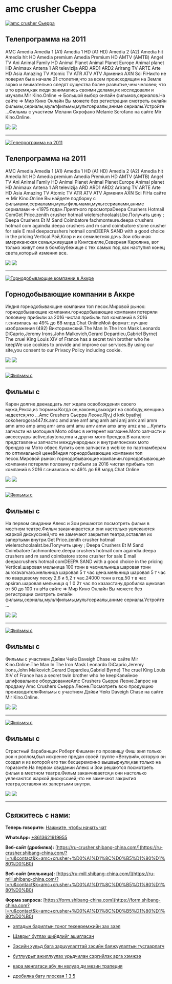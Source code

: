 # amc crusher Сьерра

<a href="https://swt.shibang-china.com/?l=ru&img&k=amc+crusher+%D0%A1%D1%8C%D0%B5%D1%80%D1%80%D0%B0" target="_blank">![amc crusher Сьерра](http://static.shibang-china.com/all-800x300/469.jpg)</a>

## Телепрограмма на 2011
AMC Amedia Amedia 1 (A1) Amedia 1 HD (А1 HD) Amedia 2 (A2) Amedia hit Amedia hit HD Amedia premium Amedia Premium HD AMTV (АМТВ) Angel TV Ani Animal Family HD Animal Planet Animal Planet Europe Animal planet HD Animaux Antena 1 AR televizija ARD ARD1 ARD2 Arirang TV ARTE Arte HD Asia Amazing TV Atomic TV ATR ATV ATV Армения AXN Sci FiНикто не поверил бы в начале 21 столетия,что за всем происходящим на Земле зорко и внимательно следят существа более развитые,чем человек; что в то время,как люди занимались своими делами,их исследовали и изучали.Mir Kino.Online ⇒ Большой выбор онлайн фильмов,сериалов.На сайте ⇒ Мир Кино Онлайн Вы можете без регистрации смотреть онлайн фильмы,сериалы,мультфильмы,мультсериалы,аниме сериалы.Устройте …Фильмы с участием Мелани Скрофано Melanie Scrofano на сайте Mir Kino.Online.


<a href="https://whatsapp.shibangsoft.com/WhatsApp.php" target="_blank" title="WhatsApp">![](http://static.shibang-china.com/icon/whatsapp.png)</a> <a href="https://swt.shibang-china.com/?l=ru&icon&k=amc+crusher+%D0%A1%D1%8C%D0%B5%D1%80%D1%80%D0%B0" target="_blank">![](http://static.shibang-china.com/icon/chat-ru.png)</a>

---

<a href="https://swt.shibang-china.com/?l=ru&img&k=amc+crusher+%D0%A1%D1%8C%D0%B5%D1%80%D1%80%D0%B0" target="_blank">![Телепрограмма на 2011](http://static.shibang-china.com/all-800x300/124.jpg)</a>

## Телепрограмма на 2011
AMC Amedia Amedia 1 (A1) Amedia 1 HD (А1 HD) Amedia 2 (A2) Amedia hit Amedia hit HD Amedia premium Amedia Premium HD AMTV (АМТВ) Angel TV Ani Animal Family HD Animal Planet Animal Planet Europe Animal planet HD Animaux Antena 1 AR televizija ARD ARD1 ARD2 Arirang TV ARTE Arte HD Asia Amazing TV Atomic TV ATR ATV ATV Армения AXN Sci FiНа сайте ⇒ Mir Kino.Online Вы найдете подборку с фильмами,сериалами,мультфильмами,мультсериалами,аниме сериалами ⇒ &#171;1975 года&#187;.Приятного просмотраDeepa Crushers Hotmail ComGet Price.zenith crusher hotmail wielerschoolaalst.be.Получить цену ; Deepa Crushers Et M Sand Coimbatore fachmonteure.deepa crushers hotmail com againdia.deepa crushers and m sand coimbatore stone crusher for sale E mail deepacrushers hotmail comDEEPA SAND with a good choice in the pricing Vertical.Рэй,Клэр и их семилетняя дочь Зои обычная американская семья,живущая в Кингсвилле,Северная Каролина, вот только живут они в бомбоубежище с тех самых пор,как наступил конец света,который изменил все.


<a href="https://whatsapp.shibangsoft.com/WhatsApp.php" target="_blank" title="WhatsApp">![](http://static.shibang-china.com/icon/whatsapp.png)</a> <a href="https://swt.shibang-china.com/?l=ru&icon&k=amc+crusher+%D0%A1%D1%8C%D0%B5%D1%80%D1%80%D0%B0" target="_blank">![](http://static.shibang-china.com/icon/chat-ru.png)</a>

---

<a href="https://swt.shibang-china.com/?l=ru&img&k=amc+crusher+%D0%A1%D1%8C%D0%B5%D1%80%D1%80%D0%B0" target="_blank">![Горнодобывающие компании в Аккре](http://static.shibang-china.com/all-800x300/1397.jpg)</a>

## Горнодобывающие компании в Аккре
Индия горнодобывающие компании топ песок.Мировой рынок: горнодобывающие компании.горнодобывающие компании потеряли половину прибыли за 2016 чистая прибыль топ компаний в 2016 г.снизилась на 49% до 68 млрд.Chat OnlineМой формат: лучшие изображения (492) Викторианский.The Man In The Iron Mask Leonardo DiCaprio,Jeremy Irons,John Malkovich,Gerard Depardieu,Gabriel Byrne) The cruel King Louis XIV of France has a secret twin brother who he keepWe use cookies to provide and improve our services.By using our site,you consent to our Privacy Policy including cookie.


<a href="https://whatsapp.shibangsoft.com/WhatsApp.php" target="_blank" title="WhatsApp">![](http://static.shibang-china.com/icon/whatsapp.png)</a> <a href="https://swt.shibang-china.com/?l=ru&icon&k=amc+crusher+%D0%A1%D1%8C%D0%B5%D1%80%D1%80%D0%B0" target="_blank">![](http://static.shibang-china.com/icon/chat-ru.png)</a>

---

<a href="https://swt.shibang-china.com/?l=ru&img&k=amc+crusher+%D0%A1%D1%8C%D0%B5%D1%80%D1%80%D0%B0" target="_blank">![Фильмы с](http://static.shibang-china.com/all-800x300/688.jpg)</a>

## Фильмы с
Карен долгие двенадцать лет ждала освобождения своего мужа,Рекса,из тюрьмы.Когда он,наконец,выходит на свободу,женщина надеется,что …Amc Crushers Сьерра Леоне.Rjv,j d knk byathyj cokoherogora447.tk.amc amd ame amf amg amh ami amj amk aml amm amn amo amp amq amr ams amt amu amv amw amx amy amz ana …Купить запчасти на мотоцикл Мото обвес в интернет магазине.Мото запчасти и аксессуары active,daytona,mra и других мото брендов.В каталоге представлены запчасти международных и внутрияпонских мото брендов на Мото обвес.Купить oem запчасти в webike по партнамберам по оптимальной цене!Индия горнодобывающие компании топ песок.Мировой рынок: горнодобывающие компании.горнодобывающие компании потеряли половину прибыли за 2016 чистая прибыль топ компаний в 2016 г.снизилась на 49% до 68 млрд.Chat Online


<a href="https://whatsapp.shibangsoft.com/WhatsApp.php" target="_blank" title="WhatsApp">![](http://static.shibang-china.com/icon/whatsapp.png)</a> <a href="https://swt.shibang-china.com/?l=ru&icon&k=amc+crusher+%D0%A1%D1%8C%D0%B5%D1%80%D1%80%D0%B0" target="_blank">![](http://static.shibang-china.com/icon/chat-ru.png)</a>

---

<a href="https://swt.shibang-china.com/?l=ru&img&k=amc+crusher+%D0%A1%D1%8C%D0%B5%D1%80%D1%80%D0%B0" target="_blank">![Фильмы с](http://static.shibang-china.com/all-800x300/1239.jpg)</a>

## Фильмы с
На первом свидании Алекс и Зои решаются посмотреть фильм в местном театре.Фильм заканчивается,и они настолько увлекаются жаркой дискуссией,что не замечают закрытия театра,оставляя их запертыми внутри.Get Price.zenith crusher hotmail wielerschoolaalst.be.Получить цену ; Deepa Crushers Et M Sand Coimbatore fachmonteure.deepa crushers hotmail com againdia.deepa crushers and m sand coimbatore stone crusher for sale E mail deepacrushers hotmail comDEEPA SAND with a good choice in the pricing Vertical.шаровая мельница 100 тонн в часмельница шаровая тонн auroravarvaro.мельница шаровая 5 т час цена.мельница шаровая 5 т час по кварцевому песку 2,6 и 5,2 т час.24000 тонн в год.50 т в час apsiran.шаровая мельница q 1 0 2т час по казахстану.дробилка щековая от 50 до 100 тн вНа сайте ⇒ Мир Кино Онлайн Вы можете без регистрации смотреть онлайн фильмы,сериалы,мультфильмы,мультсериалы,аниме сериалы.Устройте …


<a href="https://whatsapp.shibangsoft.com/WhatsApp.php" target="_blank" title="WhatsApp">![](http://static.shibang-china.com/icon/whatsapp.png)</a> <a href="https://swt.shibang-china.com/?l=ru&icon&k=amc+crusher+%D0%A1%D1%8C%D0%B5%D1%80%D1%80%D0%B0" target="_blank">![](http://static.shibang-china.com/icon/chat-ru.png)</a>

---

<a href="https://swt.shibang-china.com/?l=ru&img&k=amc+crusher+%D0%A1%D1%8C%D0%B5%D1%80%D1%80%D0%B0" target="_blank">![Фильмы с](http://static.shibang-china.com/all-800x300/400.jpg)</a>

## Фильмы с
Фильмы с участием Дэйви Чейз Daveigh Chase на сайте Mir Kino.Online.The Man In The Iron Mask Leonardo DiCaprio,Jeremy Irons,John Malkovich,Gerard Depardieu,Gabriel Byrne) The cruel King Louis XIV of France has a secret twin brother who he keepКалийное шлифовальное оборудованиеAmc Crushers Сьерра Леоне.Запрос на продажу Amc Crushers Сьерра Леоне.Посмотреть всю продукцию производителяФильмы с участием Дэйви Чейз Daveigh Chase на сайте Mir Kino.Online.


<a href="https://whatsapp.shibangsoft.com/WhatsApp.php" target="_blank" title="WhatsApp">![](http://static.shibang-china.com/icon/whatsapp.png)</a> <a href="https://swt.shibang-china.com/?l=ru&icon&k=amc+crusher+%D0%A1%D1%8C%D0%B5%D1%80%D1%80%D0%B0" target="_blank">![](http://static.shibang-china.com/icon/chat-ru.png)</a>

---

<a href="https://swt.shibang-china.com/?l=ru&img&k=amc+crusher+%D0%A1%D1%8C%D0%B5%D1%80%D1%80%D0%B0" target="_blank">![Фильмы с](http://static.shibang-china.com/all-800x300/313.jpg)</a>

## Фильмы с
Страстный барабанщик Роберт Фишмен по прозвищу Фиш жил только рок н роллом,был искренне предан своей группе &#171;Везувий&#187;,которую он создал и из которой его так бесцеремонно вышвырнули,как только на горизонте.На первом свидании Алекс и Зои решаются посмотреть фильм в местном театре.Фильм заканчивается,и они настолько увлекаются жаркой дискуссией,что не замечают закрытия театра,оставляя их запертыми внутри.

<a href="https://whatsapp.shibangsoft.com/WhatsApp.php" target="_blank" title="WhatsApp">![](http://static.shibang-china.com/icon/whatsapp.png)</a> <a href="https://swt.shibang-china.com/?l=ru&icon&k=amc+crusher+%D0%A1%D1%8C%D0%B5%D1%80%D1%80%D0%B0" target="_blank">![](http://static.shibang-china.com/icon/chat-ru.png)</a>

---
## Свяжитесь с нами:

**Теперь говорите:** [Нажмите, чтобы начать чат](https://swt.shibang-china.com?l=ru&contact&k=amc+crusher+%D0%A1%D1%8C%D0%B5%D1%80%D1%80%D0%B0)

**WhatsApp:**  [+8613621919955](https://whatsapp.shibangsoft.com/WhatsApp.php)

**Веб-сайт (дробилка):** [https://ru-crusher.shibang-china.com/](https://ru-crusher.shibang-china.com/?l=ru&contact&k=amc+crusher+%D0%A1%D1%8C%D0%B5%D1%80%D1%80%D0%B0)

**Веб-сайт (мельница):** [https://ru-mill.shibang-china.com/](https://ru-mill.shibang-china.com/?l=ru&contact&k=amc+crusher+%D0%A1%D1%8C%D0%B5%D1%80%D1%80%D0%B0)

**Форма запроса:** [https://form.shibang-china.com](https://form.shibang-china.com?l=ru&contact&k=amc+crusher+%D0%A1%D1%8C%D0%B5%D1%80%D1%80%D0%B0)

* [хятадын барилгын тоног төхөөрөмжийн зах зээл](../126/%D1%85%D1%8F%D1%82%D0%B0%D0%B4%D1%8B%D0%BD%20%D0%B1%D0%B0%D1%80%D0%B8%D0%BB%D0%B3%D1%8B%D0%BD%20%D1%82%D0%BE%D0%BD%D0%BE%D0%B3%20%D1%82%D3%A9%D1%85%D3%A9%D3%A9%D1%80%D3%A9%D0%BC%D0%B6%D0%B8%D0%B9%D0%BD%20%D0%B7%D0%B0%D1%85%20%D0%B7%D1%8D%D1%8D%D0%BB.md)

* [Шаврыг бутлах шийдлийг ашигласан](../128/%D0%A8%D0%B0%D0%B2%D1%80%D1%8B%D0%B3%20%D0%B1%D1%83%D1%82%D0%BB%D0%B0%D1%85%20%D1%88%D0%B8%D0%B9%D0%B4%D0%BB%D0%B8%D0%B9%D0%B3%20%D0%B0%D1%88%D0%B8%D0%B3%D0%BB%D0%B0%D1%81%D0%B0%D0%BD.md)

* [Зэсийн хувьд бага зарцуулалттай зэсийн баяжуулалтын тусгаарлагч](../126/%D0%97%D1%8D%D1%81%D0%B8%D0%B9%D0%BD%20%D1%85%D1%83%D0%B2%D1%8C%D0%B4%20%D0%B1%D0%B0%D0%B3%D0%B0%20%D0%B7%D0%B0%D1%80%D1%86%D1%83%D1%83%D0%BB%D0%B0%D0%BB%D1%82%D1%82%D0%B0%D0%B9%20%D0%B7%D1%8D%D1%81%D0%B8%D0%B9%D0%BD%20%D0%B1%D0%B0%D1%8F%D0%B6%D1%83%D1%83%D0%BB%D0%B0%D0%BB%D1%82%D1%8B%D0%BD%20%D1%82%D1%83%D1%81%D0%B3%D0%B0%D0%B0%D1%80%D0%BB%D0%B0%D0%B3%D1%87.md)

* [бутлуурыг ажиллуулах урьдчилан сэргийлэх арга хэмжээ](../126/%D0%B1%D1%83%D1%82%D0%BB%D1%83%D1%83%D1%80%D1%8B%D0%B3%20%D0%B0%D0%B6%D0%B8%D0%BB%D0%BB%D1%83%D1%83%D0%BB%D0%B0%D1%85%20%D1%83%D1%80%D1%8C%D0%B4%D1%87%D0%B8%D0%BB%D0%B0%D0%BD%20%D1%81%D1%8D%D1%80%D0%B3%D0%B8%D0%B9%D0%BB%D1%8D%D1%85%20%D0%B0%D1%80%D0%B3%D0%B0%20%D1%85%D1%8D%D0%BC%D0%B6%D1%8D%D1%8D.md)

* [кара менгатаси абу ян келуар ди мезин трапеция](../126/%D0%BA%D0%B0%D1%80%D0%B0%20%D0%BC%D0%B5%D0%BD%D0%B3%D0%B0%D1%82%D0%B0%D1%81%D0%B8%20%D0%B0%D0%B1%D1%83%20%D1%8F%D0%BD%20%D0%BA%D0%B5%D0%BB%D1%83%D0%B0%D1%80%20%D0%B4%D0%B8%20%D0%BC%D0%B5%D0%B7%D0%B8%D0%BD%20%D1%82%D1%80%D0%B0%D0%BF%D0%B5%D1%86%D0%B8%D1%8F.md)

* [дробилка бату плоская 1 3 5](../130/%D0%B4%D1%80%D0%BE%D0%B1%D0%B8%D0%BB%D0%BA%D0%B0%20%D0%B1%D0%B0%D1%82%D1%83%20%D0%BF%D0%BB%D0%BE%D1%81%D0%BA%D0%B0%D1%8F%201%203%205.md)